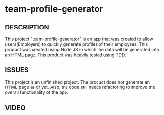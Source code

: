 # team-profile-generator

## DESCRIPTION
This project "team-profile-generator" is an app that was created to allow users(Employers) to quickly generate profiles of their employees. 
This product was created using Node.JS in which the data will be generated into an HTML page. This product was heavily tested using TDD. 

## ISSUES
This project is an unfinished project. The product does not generate an HTML page as of yet. 
Also, the code still needs refactoring to improve the overall functionality of the app.

## VIDEO

